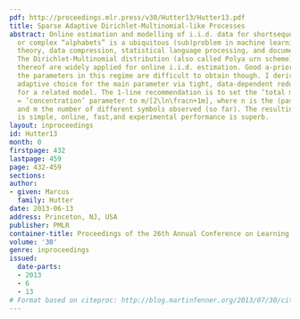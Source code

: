 ```yaml
---
pdf: http://proceedings.mlr.press/v30/Hutter13/Hutter13.pdf
title: Sparse Adaptive Dirichlet-Multinomial-like Processes
abstract: Online estimation and modelling of i.i.d. data for shortsequences over large
  or complex “alphabets” is a ubiquitous (sub)problem in machine learning, information
  theory, data compression, statistical language processing, and document analysis.
  The Dirichlet-Multinomial distribution (also called Polya urn scheme) and extensions
  thereof are widely applied for online i.i.d. estimation. Good a-priori choices for
  the parameters in this regime are difficult to obtain though. I derive an optimal
  adaptive choice for the main parameter via tight, data-dependent redundancy bounds
  for a related model. The 1-line recommendation is to set the ’total mass’ = ’precision’
  = ’concentration’ parameter to m/[2\ln\fracn+1m], where n is the (past) sample size
  and m the number of different symbols observed (so far). The resulting estimator
  is simple, online, fast,and experimental performance is superb.
layout: inproceedings
id: Hutter13
month: 0
firstpage: 432
lastpage: 459
page: 432-459
sections: 
author:
- given: Marcus
  family: Hutter
date: 2013-06-13
address: Princeton, NJ, USA
publisher: PMLR
container-title: Proceedings of the 26th Annual Conference on Learning Theory
volume: '30'
genre: inproceedings
issued:
  date-parts:
  - 2013
  - 6
  - 13
# Format based on citeproc: http://blog.martinfenner.org/2013/07/30/citeproc-yaml-for-bibliographies/
---
```

